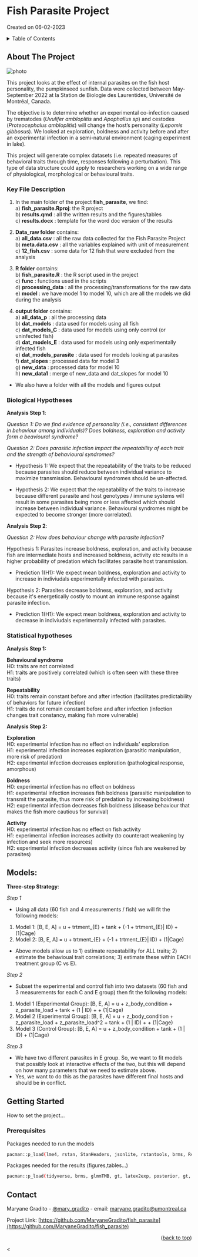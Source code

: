 # Fish Parasite Project
Created on 06-02-2023

<!-- TABLE OF CONTENTS -->
<details>
  <summary>Table of Contents</summary>
  <ol>
    <li>
      <a href="#about-the-project">About The Project</a>
      <ul>
        <li><a href="#key-file-description">Key File Description</a></li>
	<li><a href="#statistical-hypotheses">Statistical Hypotheses</a></li>
      </ul>
    </li>
    <li>
      <a href="#getting-started">Getting Started</a>
      <ul>
        <li><a href="#prerequisites">Prerequisites</a></li>
      </ul>
    </li>
    <li><a href="#contact">Contact</a></li>
  </ol>
</details>


<!-- ABOUT THE PROJECT -->
## About The Project

![photo](https://user-images.githubusercontent.com/124327996/216885394-6af47385-65ec-425b-98a1-cad19f8a065f.jpg)

This project looks at the effect of internal parasites on the fish host personality, the pumpkinseed sunfish.
Data were collected between May-September 2022 at la Station de Biologie des Laurentides, Université de Montréal, Canada.

The objective is to determine whether an experimental co-infection caused by trematodes (*Uvulifer ambloplitis* and *Apophallus sp*)
and cestodes (*Proteocephalus ambloplitis*) will change the host’s personality (*Lepomis gibbosus*). We looked at exploration, boldness 
and activity before and after an experimental infection in a semi-natural environment (caging experiment in lake). 

This project will generate complex datasets (i.e. repeated measures of behavioral traits through time, responses following a perturbation). 
This type of data structure could apply to researchers working on a wide range of physiological, morphological or behavioural traits.

### Key File Description

1. In the main folder of the project **fish_parasite**, we find:  
a) **fish_parasite.Rproj**: the R project    
b) **results.qmd** : all the written results and the figures/tables  
c) **results.docx** : template for the word doc version of the results  

2. **Data_raw folder** contains:  
a) **all_data.csv** : all the raw data collected for the Fish Parasite Project  
b) **meta.data.csv** : all the variables explained with unit of measurement  
c) **12_fish.csv** : some data for 12 fish that were excluded from the analysis  

3. **R folder** contains:   
b) **fish_parasite.R** :  the R script used in the project   
c) **func** : functions used in the scripts  
d) **processing_data** : all the processing/transformations for the raw data  
e) **model** : we have model 1 to model 10, which are all the models we did during the analysis  

4. **output folder** contains:  
a) **all_data_p** : all the processing data  
b) **dat_models** : data used for models using all fish  
c) **dat_models_C** : data used for models using only control (or uninfected fish)  
d) **dat_models_E** : data used for models using only experimentally infected fish  
e) **dat_models_parasite** : data used for models looking at parasites  
f) **dat_slopes** : processed data for model 3  
g) **new_data** : processed data for model 10  
h) **new_data1** : merge of new_data and dat_slopes for model 10  
+ We also have a folder with all the models and figures output  

### Biological Hypotheses

**Analysis Step 1**:

*Question 1: Do we find evidence of personality (i.e., consistent differences in behaviour among individuals)? Does boldness, exploration and activity form a beavioural syndrome?*  

*Question 2: Does parasitic infection impact the repeatability of each trait and the strength of behavioural syndromes?*  

+ Hypothesis 1: We expect that the repeatability of the traits to be reduced because parasites should reduce between individual variance to maximize transmission. Behavioural syndromes should be un-affected. 

+ Hypothesis 2: We expect that the repeatability of the traits to increase because different parasite and host genotypes / immune systems will result in some parasites being more or less affected which should increase between individual variance. Behavioural syndromes might be expected to become stronger (more correlated). 

**Analysis Step 2**: 

*Question 2: How does behaviour change with parasite infection?*  

Hypothesis 1: Parasites increase boldness, exploration, and activity because fish are intermediate hosts and increased boldness, activity etc results in a higher probability of predation which facilitates parasite host transmission.  
    
+ Prediction 1(H1): We expect mean boldness, exploration and activity to increase in indiviudals experimentally infected with parasites.  

Hypothesis 2: Parasites decrease boldness, exploration, and activity because it's energetically costly to mount an immune response against parasite infection.  
    
+ Prediction 1(H1): We expect mean boldness, exploration and activity to decrease in indiviudals experimentally infected with parasites.  

### Statistical hypotheses

**Analysis Step 1:**  

**Behavioural syndrome**  
H0: traits are not correlated  
H1: traits are positively correlated (which is often seen with these three traits)  

**Repeatability**  
H0: traits remain constant before and after infection (facilitates predictability of behaviors for future infection)   
H1: traits do not remain constant before and after infection (infection changes trait constancy, making fish more vulnerable)  

**Analysis Step 2:**  

**Exploration**  
H0: experimental infection has no effect on individuals' exploration  
H1: experimental infection increases exploration (parasitic manipulation, more risk of predation)   
H2: experimental infection decreases exploration (pathological response, amorphous)  

**Boldness**  
H0: experimental infection has no effect on boldness  
H1: experimental infection increases fish boldness (parasitic manipulation to transmit the parasite, thus more risk of predation by increasing boldness)  
H2: experimental infection decreases fish boldness (disease behaviour that makes the fish more cautious for survival)  

**Activity**  
H0: experimental infection has no effect on fish activity  
H1: experimental infection increases activity (to counteract weakening by infection and seek more resources)  
H2: experimental infection decreases activity (since fish are weakened by parasites)  


## Models:

**Three-step Strategy**:

*Step 1*
+ Using all data (60 fish and 4 measurements / fish) we will fit the following models:

1) Model 1: [B, E, A] = u + trtment_{E} + tank + (-1 + trtment_{E}| ID) + (1|Cage)
2) Model 2: [B, E, A] = u + trtment_{E} + (-1 + trtment_{E}| ID) + (1|Cage)

+ Above models allow us to 1) estimate repeatability for ALL traits; 2) estimate the behavioual trait correlations; 3) estimate these within EACH treatment group (C vs E).

*Step 2*
+ Subset the experimental and control fish into two datasets (60 fish and 3 measurements for each C and E group) then fit the following models:


1) Model 1 (Experimental Group): [B, E, A] = u + z_body_condition + z_parasite_load + tank + (1 | ID) + + (1|Cage)
2) Model 2 (Experimental Group): [B, E, A] = u + z_body_condition + z_parasite_load + z_parasite_load^2 + tank + (1 | ID) + + (1|Cage)
3) Model 3 (Control Group): [B, E, A] = u + z_body_condition + tank + (1 | ID) + (1|Cage)

*Step 3*
+ We have two different parasites in E group. So, we want to fit models that possibly look at interactive effects of the two, but this will depend on how many parameters that we need to estimate above.
+ Yes, we want to do this as the parasites have different final hosts and should be in conflict. 


<!-- GETTING STARTED -->
## Getting Started

How to set the project...

### Prerequisites

Packages needed to run the models   
  ```sh
  pacman::p_load(lme4, rstan, StanHeaders, jsonlite, rstantools, brms, Rcpp, dplyr, here, flextable, pander)
  ```
  
  Packages needed for the results (figures,tables...)      
  ```sh
  pacman::p_load(tidyverse, brms, glmmTMB, gt, latex2exp, posterior, gt, glue, dplyr,magrittr, ggplot2, cowplot, jpeg, magick)
  ```


<!-- CONTACT -->
## Contact

Maryane Gradito - [@mary_gradito](https://twitter.com/mary_gradito) - email: maryane.gradito@umontreal.ca

Project Link: [https://github.com/MaryaneGradito/fish_parasite](https://github.com/MaryaneGradito/fish_parasite)

<p align="right">(<a href="#readme-top">back to top</a>)</p>
<
